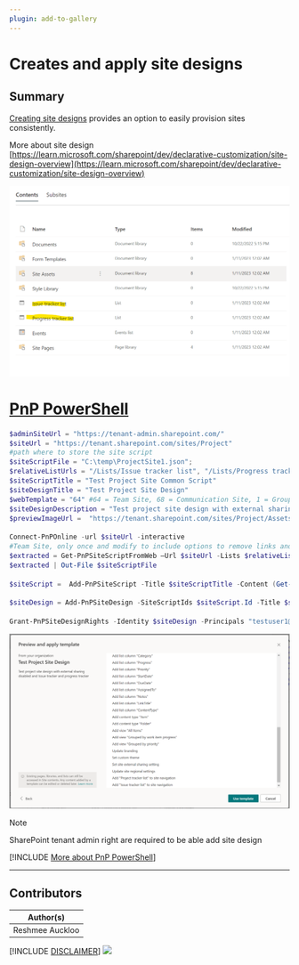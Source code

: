 ```yaml
---
plugin: add-to-gallery
---
```


# Creates and apply site designs

## Summary

  [Creating site designs](https://learn.microsoft.com/sharepoint/dev/declarative-customization/site-design-overview) provides an option to easily provision sites consistently.
 
More about site design 
 [https://learn.microsoft.com/sharepoint/dev/declarative-customization/site-design-overview](https://learn.microsoft.com/sharepoint/dev/declarative-customization/site-design-overview)

  ![Example Screenshot](assets/example.png)

# [PnP PowerShell](#tab/pnpps)

```powershell
$adminSiteUrl = "https://tenant-admin.sharepoint.com/"
$siteUrl = "https://tenant.sharepoint.com/sites/Project"
#path where to store the site script
$siteScriptFile = "C:\temp\ProjectSite1.json";
$relativeListUrls = "/Lists/Issue tracker list", "/Lists/Progress tracker list";
$siteScriptTitle = "Test Project Site Common Script"
$siteDesignTitle = "Test Project Site Design"
$webTemplate = "64" #64 = Team Site, 68 = Communication Site, 1 = Groupless Team Site
$siteDesignDescription = "Test project site design with external sharing disabled and Issue tracker and progress tracker"
$previewImageUrl =  "https://tenant.sharepoint.com/sites/Project/Assets/siteicon.png"

Connect-PnPOnline -url $siteUrl -interactive
#Team Site, only once and modify to include options to remove links and other actions
$extracted = Get-PnPSiteScriptFromWeb –Url $siteUrl -Lists $relativeListUrls -IncludeRegionalSettings -IncludeSiteExternalSharingCapability -IncludeTheme -IncludeLinksToExportedItems -IncludeBranding
$extracted | Out-File $siteScriptFile

$siteScript =  Add-PnPSiteScript -Title $siteScriptTitle -Content (Get-Content $siteScriptFile -Raw)

$siteDesign = Add-PnPSiteDesign -SiteScriptIds $siteScript.Id -Title $siteDesignTitle -WebTemplate $webTemplate -Description $siteDesignDescription -PreviewImageUrl $previewImageUrl 

Grant-PnPSiteDesignRights -Identity $siteDesign -Principals "testuser1@tenant.onmicrosoft.com"

```
![Results Screenshot](assets/preview.png)

> [!Note]
> SharePoint tenant admin right are required to be able add site design

[!INCLUDE [More about PnP PowerShell](../../docfx/includes/MORE-PNPPS.md)]

***

## Contributors

| Author(s) |
|-----------|
| Reshmee Auckloo |


[!INCLUDE [DISCLAIMER](../../docfx/includes/DISCLAIMER.md)]
<img src="https://m365-visitor-stats.azurewebsites.net/script-samples/scripts/spo-add-sitedesign-permissions" aria-hidden="true" />

